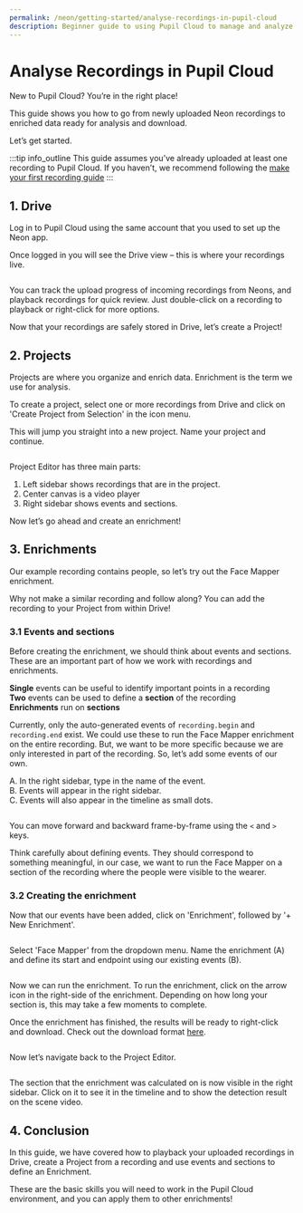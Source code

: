 ```yaml
---
permalink: /neon/getting-started/analyse-recordings-in-pupil-cloud
description: Beginner guide to using Pupil Cloud to manage and analyze recordings.
---
```


# Analyse Recordings in Pupil Cloud
New to Pupil Cloud? You’re in the right place! 

This guide shows you how to go from newly uploaded Neon recordings to enriched data ready for analysis and download.

Let’s get started.

:::tip
<v-icon large color="info">info_outline</v-icon>
This guide assumes you’ve already uploaded at least one recording to Pupil Cloud. If you haven’t, we 
recommend following the [make your first recording guide](/neon/getting-started/first-recording.html)
:::

<v-divider></v-divider>

## 1. Drive
Log in to Pupil Cloud using the same account that you used to set up the Neon app.

Once logged in you will see the Drive view – this is where your recordings live.

<div class="pb-4" style="display:flex;justify-content:center;">
  <v-img
    :src="require('../../media/invisible/getting-started/PC-Getting_Started-Fig_1.jpg')"
    max-width=100%
  >
  </v-img>
</div>

You can track the upload progress of incoming recordings from Neons, and playback recordings for quick 
review. Just double-click on a recording to playback or right-click for more options. 

Now that your recordings are safely stored in Drive, let’s create a Project!

## 2. Projects
Projects are where you organize and enrich data. Enrichment is the term we use for analysis.

To create a project, select one or more recordings from Drive and click on 'Create Project from Selection' in the icon menu. 

This will jump you straight into a new project. Name your project and continue. 

<div class="pb-4" style="display:flex;justify-content:center;">
  <v-img
    :src="require('../../media/invisible/getting-started/PC-Getting_Started-Fig_2.jpg')"
    max-width=100%
  >
  </v-img>
</div>

<div class="pb-4" style="display:flex;justify-content:center;">
  <v-img
    :src="require('../../media/invisible/getting-started/PC-Getting_Started-Fig_3.jpg')"
    max-width=100%
  >
  </v-img>
</div>

Project Editor has three main parts: 
1. Left sidebar shows recordings that are in the project.
2. Center canvas is a video player 
3. Right sidebar shows events and sections.

Now let’s go ahead and create an enrichment!

## 3. Enrichments
Our example recording contains people, so let’s try out the Face Mapper enrichment. 

Why not make a similar recording and follow along? You can add the recording to your Project from within Drive!

### 3.1 Events and sections
Before creating the enrichment, we should think about events and sections. These are an important part of how we work 
with recordings and enrichments. 

**Single** events can be useful to identify important points in a recording  
**Two** events can be used to define a **section** of the recording  
**Enrichments** run on **sections**  

Currently, only the auto-generated events of `recording.begin` and `recording.end` exist. We could use these to run 
the Face Mapper enrichment on the entire recording. But, we want to be more specific because we are only interested in part of the recording. So, let’s add some events of our own.

A. In the right sidebar, type in the name of the event.  
B. Events will appear in the right sidebar.  
C. Events will also appear in the timeline as small dots. 

<div class="pb-4" style="display:flex;justify-content:center;">
  <v-img
    :src="require('../../media/invisible/getting-started/PC-Getting_Started-Fig_4.jpg')"
    max-width=100%
  >
  </v-img>
</div>

You can move forward and backward frame-by-frame using the `<` and `>` keys.

Think carefully about defining events. They should correspond to something meaningful, in our case, we want to run the 
Face Mapper on a section of the recording where the people were visible to the wearer.

### 3.2 Creating the enrichment
Now that our events have been added, click on 'Enrichment', followed by '+ New Enrichment'.

<div class="pb-4" style="display:flex;justify-content:center;">
  <v-img
    :src="require('../../media/invisible/getting-started/PC-Getting_Started-Fig_5.jpg')"
    max-width=100%
  >
  </v-img>
</div>

Select 'Face Mapper' from the dropdown menu. Name the enrichment (A) and define its start and endpoint using our existing events (B).

<div class="pb-4" style="display:flex;justify-content:center;">
  <v-img
    :src="require('../../media/invisible/getting-started/PC-Getting_Started-Fig_6.jpg')"
    max-width=100%
  >
  </v-img>
</div>

Now we can run the enrichment. To run the enrichment, click on the arrow icon in the right-side of the enrichment. 
Depending on how long your section is, this may take a few moments to complete.

Once the enrichment has finished, the results will be ready to right-click and download. Check out the download format
[here](/neon/reference/export-formats).

<div class="pb-4" style="display:flex;justify-content:center;">
  <v-img
    :src="require('../../media/invisible/getting-started/PC-Getting_Started-Fig_7.jpg')"
    max-width=100%
  >
  </v-img>
</div>

Now let’s navigate back to the Project Editor.

<div class="pb-4" style="display:flex;justify-content:center;">
  <v-img
    :src="require('../../media/invisible/getting-started/PC-Getting_Started-Fig_8.jpg')"
    max-width=100%
  >
  </v-img>
</div>

The section that the enrichment was calculated on is now visible in the right sidebar. Click on it to see it in 
the timeline and to show the detection result on the scene video.

## 4. Conclusion
In this guide, we have covered how to playback your uploaded recordings in Drive, create a Project from a recording and use events and sections to define an Enrichment. 

These are the basic skills you will need to work in the Pupil Cloud environment, and you can apply them to other 
enrichments!
